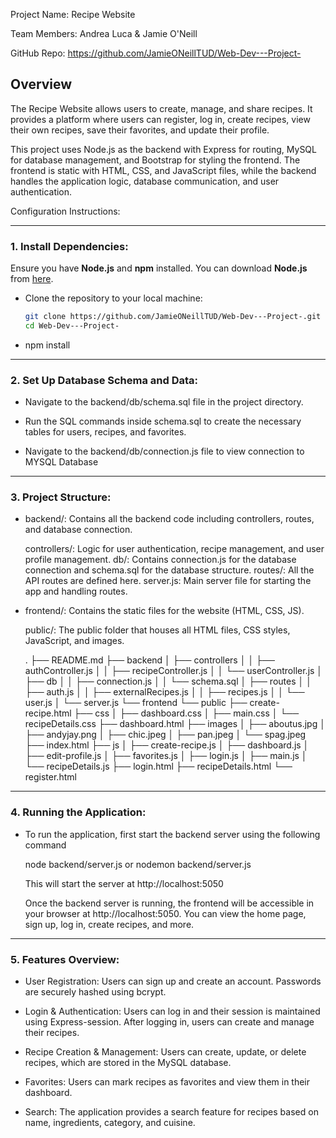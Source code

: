 Project Name: Recipe Website

Team Members: Andrea Luca & Jamie O'Neill

GitHub Repo: https://github.com/JamieONeillTUD/Web-Dev---Project-

Overview
---------
The Recipe Website allows users to create, manage, and share recipes. It provides a platform where users can register, log in, create recipes, view their own recipes, save their favorites, and update their profile.

This project uses Node.js as the backend with Express for routing, MySQL for database management, and Bootstrap for styling the frontend. The frontend is static with HTML, CSS, and JavaScript files, while the backend handles the application logic, database communication, and user authentication.

Configuration Instructions:

-------------------------
### 1. Install Dependencies:
Ensure you have **Node.js** and **npm** installed. You can download **Node.js** from [here](https://nodejs.org/).

- Clone the repository to your local machine:
  ```bash
  git clone https://github.com/JamieONeillTUD/Web-Dev---Project-.git
  cd Web-Dev---Project-

- npm install

-------------------------
### 2. Set Up Database Schema and Data:

- Navigate to the backend/db/schema.sql file in the project directory.

- Run the SQL commands inside schema.sql to create the necessary tables for users, recipes, and favorites.

- Navigate to the backend/db/connection.js file to view connection to MYSQL Database

-------------------------
### 3. Project Structure:

- backend/: Contains all the backend code including controllers, routes, and database connection.

    controllers/: Logic for user authentication, recipe management, and user profile management.
    db/: Contains connection.js for the database connection and schema.sql for the database structure.
    routes/: All the API routes are defined here.
    server.js: Main server file for starting the app and handling routes.

- frontend/: Contains the static files for the website (HTML, CSS, JS).

    public/: The public folder that houses all HTML files, CSS styles, JavaScript, and images.

    .
    ├── README.md
    ├── backend
    │   ├── controllers
    │   │   ├── authController.js
    │   │   ├── recipeController.js
    │   │   └── userController.js
    │   ├── db
    │   │   ├── connection.js
    │   │   └── schema.sql
    │   ├── routes
    │   │   ├── auth.js
    │   │   ├── externalRecipes.js
    │   │   ├── recipes.js
    │   │   └── user.js
    │   └── server.js
    └── frontend
        └── public
            ├── create-recipe.html
            ├── css
            │   ├── dashboard.css
            │   ├── main.css
            │   └── recipeDetails.css
            ├── dashboard.html
            ├── images
            │   ├── aboutus.jpg
            │   ├── andyjay.png
            │   ├── chic.jpeg
            │   ├── pan.jpeg
            │   └── spag.jpeg
            ├── index.html
            ├── js
            │   ├── create-recipe.js
            │   ├── dashboard.js
            │   ├── edit-profile.js
            │   ├── favorites.js
            │   ├── login.js
            │   ├── main.js
            │   └── recipeDetails.js
            ├── login.html
            ├── recipeDetails.html
            └── register.html


-------------------------
### 4. Running the Application:

- To run the application, first start the backend server using the following command

    node backend/server.js or nodemon backend/server.js

    This will start the server at http://localhost:5050

    Once the backend server is running, the frontend will be accessible in your browser at http://localhost:5050. You can view the home page, sign up, log in, create recipes, and more.

-------------------------
### 5. Features Overview:

- User Registration: Users can sign up and create an account. Passwords are securely hashed using bcrypt.

- Login & Authentication: Users can log in and their session is maintained using Express-session. After logging in, users can create and manage their recipes.

- Recipe Creation & Management: Users can create, update, or delete recipes, which are stored in the MySQL database.

- Favorites: Users can mark recipes as favorites and view them in their dashboard.

- Search: The application provides a search feature for recipes based on name, ingredients, category, and cuisine.